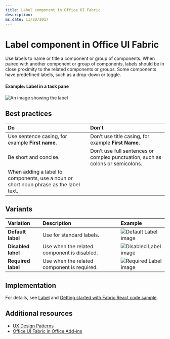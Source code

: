 ```yaml
---
title: Label component in Office UI Fabric
description: 
ms.date: 11/20/2017 
---
```


# Label component in Office UI Fabric

Use labels to name or title a component or group of components. When paired with another component or group of components, labels should be in close proximity to the related components or groups. Some components have predefined labels, such as a drop-down or toggle.
  
#### Example: Label in a task pane

![An image showing the label](../images/overview-with-app-label.png)

## Best practices

|**Do**|**Don't**|
|:------------|:--------------|
|Use sentence casing, for example **First name**.|Don’t use title casing, for example **First Name**.|
|Be short and concise.|Don’t use full sentences or complex punctuation, such as colons or semicolons.|
|When adding a label to components, use a noun or short noun phrase as the label text.| |

## Variants

|**Variation**|**Description**|**Example**|
|:------------|:--------------|:----------|
|**Default label**|Use for standard labels.|![Default Label image](../images/label.png)<br/>|
|**Disabled label**|Use when the related component is disabled.|![Disabled Label image](../images/label-disabled.png)<br/>|
|**Required label**|Use when the related component is required.|![Required Label image](../images/label-required.png)<br/>|

## Implementation

For details, see [Label](https://dev.office.com/fabric#/components/label) and [Getting started with Fabric React code sample](https://github.com/OfficeDev/Word-Add-in-GettingStartedFabricReact).

## Additional resources

- [UX Design Patterns](https://github.com/OfficeDev/Office-Add-in-UX-Design-Patterns-Code)
- [Office UI Fabric in Office Add-ins](office-ui-fabric.md)
